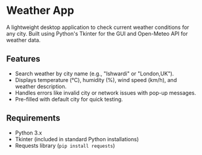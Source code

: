 # Weather App

A lightweight desktop application to check current weather conditions for any city. Built using Python's Tkinter for the GUI and Open-Meteo API for weather data.

## Features
- Search weather by city name (e.g., "Ishwardi" or "London,UK").
- Displays temperature (°C), humidity (%), wind speed (km/h), and weather description.
- Handles errors like invalid city or network issues with pop-up messages.
- Pre-filled with default city for quick testing.

## Requirements
- Python 3.x
- Tkinter (included in standard Python installations)
- Requests library (`pip install requests`)

